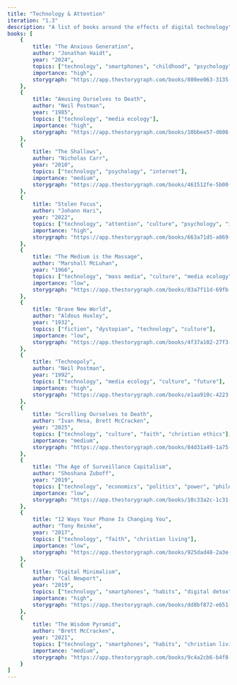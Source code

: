```yaml
---
title: "Technology & Attention"
iteration: "1.3"
description: "A list of books around the effects of digital technology"
books: [
    {
        title: "The Anxious Generation",
        author: "Jonathan Haidt",
        year: "2024",
        topics: ["technology", "smartphones", "childhood", "psychology", "internet", "social media"],
        importance: "high",
        storygraph: "https://app.thestorygraph.com/books/800ee063-3135-48df-bd48-a3bb6183a475"
    },
    {
        title: "Amusing Ourselves to Death",
        author: "Neil Postman",
        year: "1985",
        topics: ["technology", "media ecology"],
        importance: "high",
        storygraph: "https://app.thestorygraph.com/books/10bbee57-d606-44e0-b3a1-6ffa3f4596fe"
    },
    {
        title: "The Shallows",
        author: "Nicholas Carr",
        year: "2010",
        topics: ["technology", "psychology", "internet"],
        importance: "medium",
        storygraph: "https://app.thestorygraph.com/books/461512fe-5b00-49cc-95ac-e616bd3cb66b"
    },
    {
        title: "Stolen Focus",
        author: "Johann Hari",
        year: "2022",
        topics: ["technology", "attention", "culture", "psychology", "internet"],
        importance: "high",
        storygraph: "https://app.thestorygraph.com/books/663a71d5-a869-4ca1-84c2-7bddd09e11d4"
    },
    {
        title: "The Medium is the Massage",
        author: "Marshall McLuhan",
        year: "1966",
        topics: ["technology", "mass media", "culture", "media ecology"],
        importance: "low",
        storygraph: "https://app.thestorygraph.com/books/03a7f11d-69fb-40f8-b0b2-f3db3e52cfe4"
    },
    {
        title: "Brave New World",
        author: "Aldous Huxley",
        year: "1932",
        topics: ["fiction", "dystopian", "technology", "culture"],
        importance: "low",
        storygraph: "https://app.thestorygraph.com/books/4f37a102-27f3-4817-8cb7-878aca49cd3a"
    },
    {
        title: "Technopoly",
        author: "Neil Postman",
        year: "1992",
        topics: ["technology", "media ecology", "culture", "future"],
        importance: "high",
        storygraph: "https://app.thestorygraph.com/books/e1aa910c-4223-495d-95b8-17f6d54f26ac"
    },
    {
        title: "Scrolling Ourselves to Death",
        author: "Ivan Mesa, Brett McCracken",
        year: "2025",
        topics: ["technology", "culture", "faith", "christian ethics"],
        importance: "medium",
        storygraph: "https://app.thestorygraph.com/books/84d31a49-1a75-455d-bb02-8455856fb6f6"
    },
    {
        title: "The Age of Surveillance Capitalism",
        author: "Shoshana Zuboff",
        year: "2019",
        topics: ["technology", "economics", "politics", "power", "philosophy"],
        importance: "low",
        storygraph: "https://app.thestorygraph.com/books/10c33a2c-1c31-4f7f-bdeb-ee15deb6f905"
    },
    {
        title: "12 Ways Your Phone Is Changing You",
        author: "Tony Reinke",
        year: "2017",
        topics: ["technology", "faith", "christian living"],
        importance: "low",
        storygraph: "https://app.thestorygraph.com/books/925dad48-2a3e-4593-b452-5bbd63401ab7"
    },
    {
        title: "Digital Minimalism",
        author: "Cal Newport",
        year: "2019",
        topics: ["technology", "smartphones", "habits", "digital detox"],
        importance: "high",
        storygraph: "https://app.thestorygraph.com/books/dd8bf872-e651-4254-9c21-c11359caa7b2"
    },
    {
        title: "The Wisdom Pyramid",
        author: "Brett McCracken",
        year: "2021",
        topics: ["technology", "smartphones", "habits", "christian living"],
        importance: "medium",
        storygraph: "https://app.thestorygraph.com/books/9c4a2cb6-b4f8-4025-bec0-3f6b12b5801e"
    }
]
---
```

